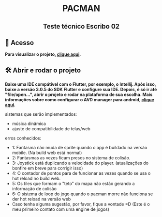<h1 align="center"> PACMAN </h1>
<h2 align="center">  Teste técnico Escribo 02 </h2>


## 📁 Acesso

**Para visualizar o projeto, [clique aqui](https://github.com/wyzzec/teste_tecnico_escribo_02).**

## 🛠️ Abrir e rodar o projeto

**Baixe uma IDE compátivel com o Flutter, por exemplo, o Intellij. Após isso, baixe a versão 3.0.5 do SDK Flutter e configure sua IDE. Depois, é só ir até "file/open...", abrir o projeto e rodar na plataforma de sua escolha. Mais informações sobre como configurar o AVD manager para android, [clique aqui](https://www.treinaweb.com.br/blog/configurando-ambiente-de-desenvolvimento-flutter).**

sistemas que serão implementados: 
- música dinâmica 
- ajuste de compatibilidade de telas/web

erros conhecidos:

- 1: Fantasma não muda de sprite quando o app é buildado na versão mobile. (Na build web está normal)
- 2: Fantasmas as vezes ficam presos no sistema de colisão.
- 3: Joystick está duplicando a velocidade do player. (atualizações do bonfire em breve para corrigir isso)
- 4: O contador de pontos para de funcionar as vezes quando se usa o hot reload no build web.
- 5: Os tiles que formam o "teto" do mapa não estão gerando a informação de colisão
- 6: O sistema de loop do jogo quando o pacman morre não funciona se der hot reload na versão web
- Caso tenha alguma sugestão, por favor, fique a vontade =D (Este é o meu primeiro contato com uma engine de jogos)